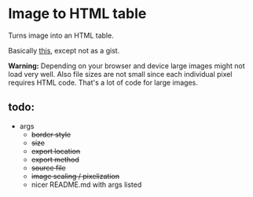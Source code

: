 # Image to HTML table
 Turns image into an HTML table.

Basically [this](https://gist.github.com/TheFel0x/1623c8b0f56fbde4dd6152f41fc41b62), except not as a gist.

**Warning:** Depending on your browser and device large images might not load very well. Also file sizes are not small since each individual pixel requires HTML code. That's a lot of code for large images.


## todo:
* args
  * ~~border style~~
  * ~~size~~
  * ~~export location~~
  * ~~export method~~
  * ~~source file~~
  * ~~image scaling / pixelization~~
  * nicer README.md with args listed